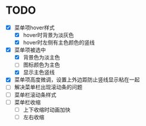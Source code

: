 # TODO

- [x] 菜单项hover样式
  - [x] hover时背景为淡灰色
  - [x] hover时左侧有主色颜色的竖线
- [x] 菜单项被选中
  - [x] 背景色为淡主色
  - [ ] 图标颜色为主色
  - [x] 显示主色竖线
- [x] 菜单项高度微调，设置上外边距防止竖线显示粘在一起
- [ ] 解决菜单栏出现滚动条的问题
- [ ] 菜单栏滚动条样式
- [ ] 菜单栏收缩
  - [ ] 上下收缩时动画加快
  - [ ] 左右收缩
